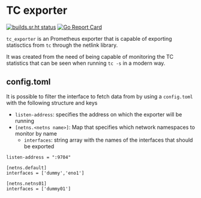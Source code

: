 # TC exporter

[![builds.sr.ht status](https://builds.sr.ht/~fbegyn/tc_exporter.svg)](https://builds.sr.ht/~fbegyn/tc_exporter?) [![Go Report Card](https://goreportcard.com/badge/github.com/fbegyn/tc_exporter)](https://goreportcard.com/report/github.com/fbegyn/tc_exporter)

`tc_exporter` is an Prometheus exporter that is capable of exporting statisctics from `tc`
through the netlink library.

It was created from the need of being capable of monitoring the TC statistics that can be seen when
running `tc -s` in a modern way.

## config.toml

It is possible to filter the interface to fetch data from by using a `config.toml` with the following
structure and keys

* `listen-address`: specifies the address on which the exporter will be running
* `[netns.<netns name>]`: Map that specifies which network namespaces to monitor by name
  * `interfaces`: string array with the names of the interfaces that should be exported

```
listen-address = ":9704"

[netns.default]
interfaces = ['dummy','eno1']

[netns.netns01]
interfaces = ['dummy01']
```
